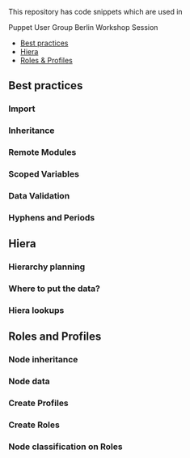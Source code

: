 This repository has code snippets which are used in

Puppet User Group Berlin Workshop Session

- [Best practices](#best-practices)
- [Hiera](#hiera)
- [Roles & Profiles](#roles-profiles)

## Best practices <a name="best-practices"></a>

### Import

### Inheritance

### Remote Modules

### Scoped Variables

### Data Validation

### Hyphens and Periods


## Hiera <a name="hiera"></a>

### Hierarchy planning

### Where to put the data?

### Hiera lookups


## Roles and Profiles <a name="roles-profiles"></a>

### Node inheritance

### Node data

### Create Profiles

### Create Roles

### Node classification on Roles

